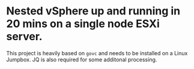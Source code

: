 # Nested vSphere up and running in 20 mins on a single node ESXi server. 


This project is heavily based on `govc` and needs to be installed on a Linux Jumpbox. JQ is also required for some additonal processing. 
